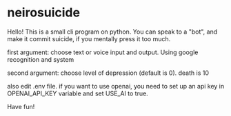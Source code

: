 # neirosuicide

Hello! This is a small cli program on python. You can speak to a "bot", and make it commit suicide, if you mentally press it too much.

first argument: choose text or voice input and output. Using google recognition and system

second argument: choose level of depression (default is 0). death is 10

also edit .env file. if you want to use openai, you need to set up an api key in OPENAI_API_KEY variable and set USE_AI to true.

Have fun!
